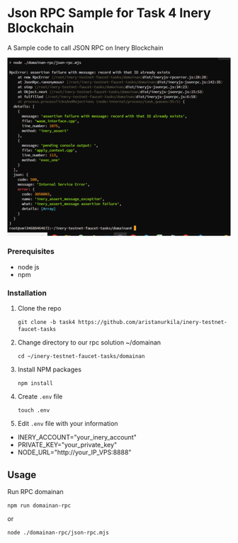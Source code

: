 # Json RPC Sample for Task 4 Inery Blockchain
A Sample code to call JSON RPC on Inery Blockchain

![](images/domainan.png)

### Prerequisites

- node js
- npm

### Installation

1. Clone the repo

   ```
   git clone -b task4 https://github.com/aristanurkila/inery-testnet-faucet-tasks
   ```

2. Change directory to our rpc solution ~/domainan

   ```
   cd ~/inery-testnet-faucet-tasks/domainan
   ```

3. Install NPM packages

   ```
   npm install
   ```

4. Create `.env` file

   ```
   touch .env
   ```

5. Edit ```.env``` file with your information

- INERY_ACCOUNT="your_inery_account"
- PRIVATE_KEY="your_private_key"
- NODE_URL="http://your_IP_VPS:8888"

## Usage

Run RPC domainan

```
npm run domainan-rpc
```
or
```
node ./domainan-rpc/json-rpc.mjs
```
